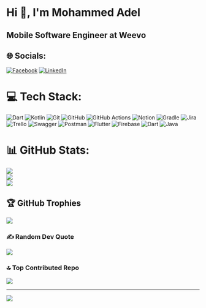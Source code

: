 # Hi 👋, I'm Mohammed Adel
## Mobile Software Engineer at Weevo


## 🌐 Socials:
[![Facebook](https://img.shields.io/badge/Facebook-%231877F2.svg?logo=Facebook&logoColor=white)](https://facebook.com/mohamad.abdelaziz.180072/) [![LinkedIn](https://img.shields.io/badge/LinkedIn-%230077B5.svg?logo=linkedin&logoColor=white)](https://linkedin.com/in/mohammedadel10/) 

# 💻 Tech Stack:
![Dart](https://img.shields.io/badge/dart-%230175C2.svg?style=for-the-badge&logo=dart&logoColor=white) ![Kotlin](https://img.shields.io/badge/kotlin-%237F52FF.svg?style=for-the-badge&logo=kotlin&logoColor=white) ![Git](https://img.shields.io/badge/git-%23F05033.svg?style=for-the-badge&logo=git&logoColor=white) ![GitHub](https://img.shields.io/badge/github-%23121011.svg?style=for-the-badge&logo=github&logoColor=white) ![GitHub Actions](https://img.shields.io/badge/github%20actions-%232671E5.svg?style=for-the-badge&logo=githubactions&logoColor=white) ![Notion](https://img.shields.io/badge/Notion-%23000000.svg?style=for-the-badge&logo=notion&logoColor=white) ![Gradle](https://img.shields.io/badge/Gradle-02303A.svg?style=for-the-badge&logo=Gradle&logoColor=white) ![Jira](https://img.shields.io/badge/jira-%230A0FFF.svg?style=for-the-badge&logo=jira&logoColor=white) ![Trello](https://img.shields.io/badge/Trello-%23026AA7.svg?style=for-the-badge&logo=Trello&logoColor=white) ![Swagger](https://img.shields.io/badge/-Swagger-%23Clojure?style=for-the-badge&logo=swagger&logoColor=white) ![Postman](https://img.shields.io/badge/Postman-FF6C37?style=for-the-badge&logo=postman&logoColor=white) ![Flutter](https://img.shields.io/badge/Flutter-%2302569B.svg?style=for-the-badge&logo=Flutter&logoColor=white) ![Firebase](https://img.shields.io/badge/firebase-%23039BE5.svg?style=for-the-badge&logo=firebase) ![Dart](https://img.shields.io/badge/dart-%230175C2.svg?style=for-the-badge&logo=dart&logoColor=white) ![Java](https://img.shields.io/badge/java-%23ED8B00.svg?style=for-the-badge&logo=openjdk&logoColor=white)
# 📊 GitHub Stats:
![](https://github-readme-stats.vercel.app/api?username=MoAdelDev&theme=radical&hide_border=false&include_all_commits=true&count_private=true)<br/>
![](https://github-readme-streak-stats.herokuapp.com/?user=MoAdelDev&theme=radical&hide_border=false)<br/>
![](https://github-readme-stats.vercel.app/api/top-langs/?username=MoAdelDev&theme=radical&hide_border=false&include_all_commits=true&count_private=true&layout=compact)

## 🏆 GitHub Trophies
![](https://github-profile-trophy.vercel.app/?username=MoAdelDev&theme=radical&no-frame=false&no-bg=true&margin-w=4)

### ✍️ Random Dev Quote
![](https://quotes-github-readme.vercel.app/api?type=vetical&theme=radical)

### 🔝 Top Contributed Repo
![](https://github-contributor-stats.vercel.app/api?username=MoAdelDev&limit=5&theme=radical&combine_all_yearly_contributions=true)

---
[![](https://visitcount.itsvg.in/api?id=MoAdelDev&icon=2&color=1)](https://visitcount.itsvg.in)

<!-- Proudly created with GPRM ( https://gprm.itsvg.in ) -->
